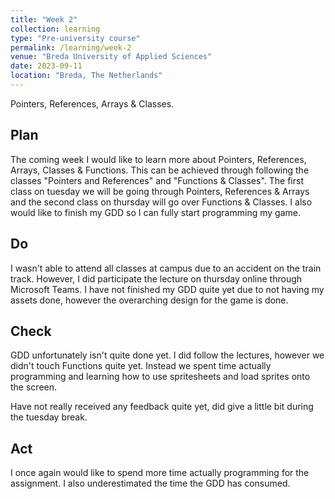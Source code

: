 ```yaml
---
title: "Week 2"
collection: learning
type: "Pre-university course"
permalink: /learning/week-2
venue: "Breda University of Applied Sciences"
date: 2023-09-11
location: "Breda, The Netherlands"
---
```


Pointers, References, Arrays & Classes.

## Plan

<!---
NOTE: Fill this section in at the beginning of the week!

What do you plan to do this week? What new knowledge do you want to acquire? Do you want to follow any of the learning units for the course? Do you want to work on the assignment for the course? How much time do you estimate you will spend on these tasks?
-->

The coming week I would like to learn more about Pointers, References, Arrays, Classes & Functions. This can be achieved through following the classes "Pointers and References" and "Functions & Classes". The first class on tuesday we will be going through Pointers, References & Arrays and the second class on thursday will go over Functions & Classes. I also would like to finish my GDD so I can fully start programming my game.

## Do

<!---
NOTE: Fill this in during the week.

What were you actually able to accomplish? Was it more or less than what you planned? Was the amount of time you thought you would spend on it accurate? If not, what took longer than you thought it would?

Provide as much context as possible. Use code snippets or take screenshots of what you were able to accomplish. Please provide references to any additional sources of information that helped you.
-->

I wasn't able to attend all classes at campus due to an accident on the train track. However, I did participate the lecture on thursday online through Microsoft Teams. I have not finished my GDD quite yet due to not having my assets done, however the overarching design for the game is done. 


## Check

<!--- 
Note: Fill this in at the end of the week.

What went well? What didn't go so well? What was the most important thing you learned this week?

Did you receive any feedback from the lecturer or your peers? If so, what was that feedback? Were you able to incorporate that feedback?

Did you give anyone else feedback? Who did you give feedback to? How did they respond to your feedback?

NOTE: Any source of feedback is feedback!
-->

GDD unfortunately isn't quite done yet. I did follow the lectures, however we didn't touch Functions quite yet. Instead we spent time actually programming and learning how to use spritesheets and load sprites onto the screen.

Have not really received any feedback quite yet, did give a little bit during the tuesday break.

## Act

<!---
Note: Fill this in at the end of the week.

What action points can you identify from this week? What would you like to improve? What would you like to continue to strengthen?

If your planned time estimates were not accurate, what would you do to improve them?
-->

I once again would like to spend more time actually programming for the assignment. I also underestimated the time the GDD has consumed.
